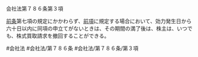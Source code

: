 会社法第７８６条第３項

[前条](会社法＿＿＿＿第７８５条第１項)第七項の規定にかかわらず、[前項](会社法＿＿＿＿第７８６条第２項)に規定する場合において、効力発生日から六十日以内に同項の申立てがないときは、その期間の満了後は、株主は、いつでも、株式買取請求を撤回することができる。

#会社法
#会社法/第７８６条
#会社法/第７８６条/第３項
